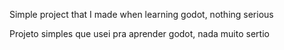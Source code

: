 Simple project that I made when learning godot, nothing serious

Projeto simples que usei pra aprender godot, nada muito sertio

